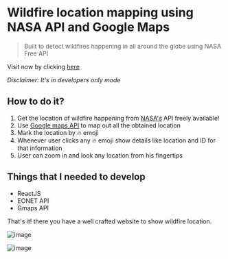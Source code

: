 # Wildfire location mapping using NASA API and Google Maps
> Built to detect wildfires happening in all around the globe using NASA Free API

Visit now by clicking [here](https://findfire.herokuapp.com/)

*Disclaimer: It's in developers only mode*

## How to do it?
1. Get the location of wildfire happening from [NASA's](https://api.nasa.gov/) API freely available!
2. Use [Google maps API](https://mapsplatform.google.com/) to map out all the obtained location
3. Mark the location by 🔥 emoji 
4. Whenever user clicks any 🔥 emoji show details like location and ID for that information
5. User can zoom in and look any location from his fingertips

## Things that I needed to develop
- ReactJS
- EONET API
- Gmaps API

That's it! there you have a well crafted website to show wildfire location.

![image](https://user-images.githubusercontent.com/85540091/171779295-554b88ad-d414-4e4c-80b6-99002e47685c.png)

![image](https://user-images.githubusercontent.com/85540091/171779327-9ebbebf1-e106-44bf-98cf-0bd329affd9d.png)

